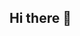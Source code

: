 ## Hi there 👋

<!--
**abdullah-fathi/Abdullah-Fathi** is a ✨ _special_ ✨ repository because its `README.md` (this file) appears on your GitHub profile.

Here are some ideas to get you started:

- 🔭 I’m currently working on code
- 🌱 I’m currently learning programming
- 🤔 I’m looking for help with other
- 💬 Ask me about tech
- 😄 Pronouns: abofathi
-->
